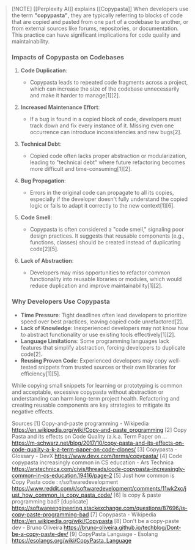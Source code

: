 
> [!NOTE] [[Perplexity AI]] explains [[Copypasta]]
> When developers use the term **"copypasta"**, they are typically referring to blocks of code that are copied and pasted from one part of a codebase to another, or from external sources like forums, repositories, or documentation. This practice can have significant implications for code quality and maintainability.
> 
> ### **Impacts of Copypasta on Codebases**
> 
> 1. **Code Duplication**:
>    - Copypasta leads to repeated code fragments across a project, which can increase the size of the codebase unnecessarily and make it harder to manage[1][2].
> 
> 1. **Increased Maintenance Effort**:
>    - If a bug is found in a copied block of code, developers must track down and fix every instance of it. Missing even one occurrence can introduce inconsistencies and new bugs[2].
> 
> 1. **Technical Debt**:
>    - Copied code often lacks proper abstraction or modularization, leading to "technical debt" where future refactoring becomes more difficult and time-consuming[1][2].
> 
> 1. **Bug Propagation**:
>    - Errors in the original code can propagate to all its copies, especially if the developer doesn't fully understand the copied logic or fails to adapt it correctly to the new context[1][6].
> 
> 1. **Code Smell**:
>    - Copypasta is often considered a "code smell," signaling poor design practices. It suggests that reusable components (e.g., functions, classes) should be created instead of duplicating code[2][5].
> 
> 1. **Lack of Abstraction**:
>    - Developers may miss opportunities to refactor common functionality into reusable libraries or modules, which would reduce duplication and improve maintainability[1][2].
> 
> ### **Why Developers Use Copypasta**
> 
> - **Time Pressure**: Tight deadlines often lead developers to prioritize speed over best practices, leaving copied code unrefactored[2].
> - **Lack of Knowledge**: Inexperienced developers may not know how to abstract functionality or use existing tools effectively[1][2].
> - **Language Limitations**: Some programming languages lack features that simplify abstraction, forcing developers to duplicate code[2].
> - **Reusing Proven Code**: Experienced developers may copy well-tested snippets from trusted sources or their own libraries for efficiency[1][5].
> 
> While copying small snippets for learning or prototyping is common and acceptable, excessive copypasta without abstraction or understanding can harm long-term project health. Refactoring and creating reusable components are key strategies to mitigate its negative effects.
> 
> Sources
> [1] Copy-and-paste programming - Wikipedia https://en.wikipedia.org/wiki/Copy-and-paste_programming
> [2] Copy Pasta and its effects on Code Quality (a.k.a. Term Paper on ... https://m-schwarz.net/blog/2017/10/copy-pasta-and-its-effects-on-code-quality-a-k-a-term-paper-on-code-clones/
> [3] Copypasta - Glossary - DevX https://www.devx.com/terms/copypasta/
> [4] Code copypasta increasingly common in CS education - Ars Technica https://arstechnica.com/civis/threads/code-copypasta-increasingly-common-in-cs-education.19416/page-2
> [5] Just how common is Copy Pasta code : r/softwaredevelopment https://www.reddit.com/r/softwaredevelopment/comments/11wk2xc/just_how_common_is_copy_pasta_code/
> [6] Is copy & paste programming bad? [duplicate] https://softwareengineering.stackexchange.com/questions/87696/is-copy-paste-programming-bad
> [7] Copypasta - Wikipedia https://en.wikipedia.org/wiki/Copypasta
> [8] Don't be a copy-paste dev - Bruno Oliveira https://bruno-oliveira.github.io/techblog/Dont-be-a-copy-paste-dev/
> [9] CopyPasta Language - Esolang https://esolangs.org/wiki/CopyPasta_Language
